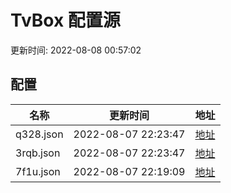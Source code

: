 
# TvBox 配置源

更新时间: 2022-08-08 00:57:02


## 配置

|   名称  | 更新时间  |地址  |
|  ----  | ----  |----  |
|  q328.json | 2022-08-07 22:23:47 |[地址](https://box.okeybox.top/tv/q328.json) |
|  3rqb.json | 2022-08-07 22:23:47 |[地址](https://box.okeybox.top/tv/3rqb.json) |
|  7f1u.json | 2022-08-07 22:19:09 |[地址](https://box.okeybox.top/tv/7f1u.json) |
  
    
